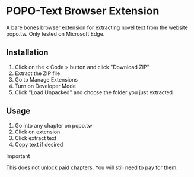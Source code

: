 # POPO-Text Browser Extension

A bare bones browser extension for extracting novel text from the website popo.tw. Only tested on Microsoft Edge. 

## Installation

1. Click on the < Code > button and click "Download ZIP"
2. Extract the ZIP file
3. Go to Manage Extensions
4. Turn on Developer Mode
5. Click "Load Unpacked" and choose the folder you just extracted

## Usage

1. Go into any chapter on popo.tw 
2. Click on extension
3. Click extract text
4. Copy text if desired 

> [!IMPORTANT]
> This does not unlock paid chapters. You will still need to pay for them. 